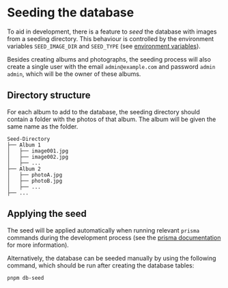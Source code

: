 # Seeding the database

To aid in development, there is a feature to _seed_ the database with images
from a seeding directory. This behaviour is controlled by the environment
variables `SEED_IMAGE_DIR` and `SEED_TYPE` (see
[environment variables](environment-variables.md)).

Besides creating albums and photographs, the seeding process will also create a
single user with the email `admin@example.com` and password `admin admin`, which
will be the owner of these albums.

## Directory structure

For each album to add to the database, the seeding directory should contain a
folder with the photos of that album. The album will be given the same name as
the folder.

```text
Seed-Directory
├── Album 1
│   ├── image001.jpg
│   ├── image002.jpg
│   ├── ...
├── Album 2
│   ├── photoA.jpg
│   ├── photoB.jpg
│   ├── ...
├── ...
```

## Applying the seed

The seed will be applied automatically when running relevant `prisma` commands
during the development process (see the
[prisma documentation](https://www.prisma.io/docs/orm/prisma-migrate/workflows/seeding#integrated-seeding-with-prisma-migrate)
for more information).

Alternatively, the database can be seeded manually by using the following
command, which should be run after creating the database tables:

```sh
pnpm db-seed
```
